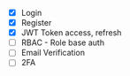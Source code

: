 - [x] Login
- [x] Register
- [x] JWT Token access, refresh
- [ ] RBAC - Role base auth
- [ ] Email Verification
- [ ] 2FA